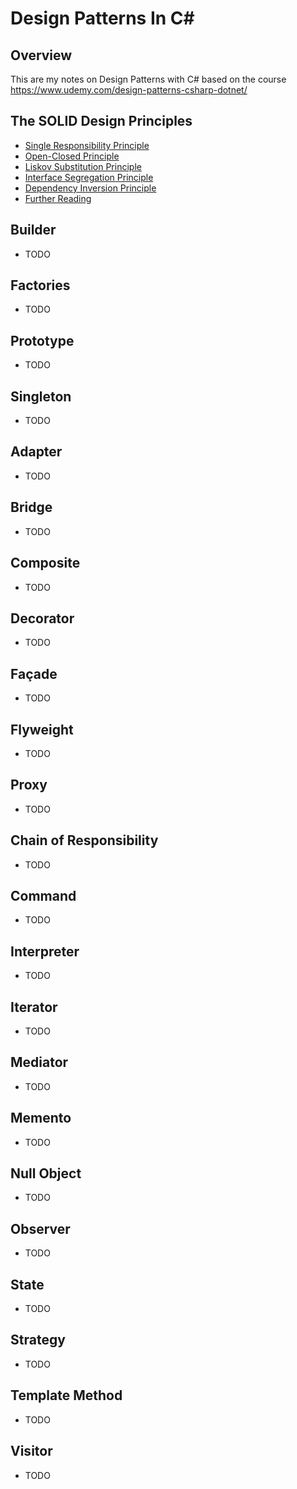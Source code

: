 # Design Patterns In C#
## Overview
This are my notes on Design Patterns with C# based on the course https://www.udemy.com/design-patterns-csharp-dotnet/

## The SOLID Design Principles
- [Single Responsibility Principle](docs/solid/SingleResponsibilityPrinciple)
- [Open-Closed Principle](docs/solid/OpenClosedPrinciple)
- [Liskov Substitution Principle](docs/solid/LiskovSubstitutionPrinciple)
- [Interface Segregation Principle](docs/solid/InterfaceSegregationPrinciple)
- [Dependency Inversion Principle](docs/solid/DependencyInversionPrinciple)
- [Further Reading](docs/solid/FurtherReading)

## Builder
* TODO

## Factories
* TODO

## Prototype
* TODO

## Singleton
* TODO

## Adapter
* TODO

## Bridge
* TODO

## Composite
* TODO

## Decorator
* TODO

## Façade
* TODO

## Flyweight
* TODO

## Proxy
* TODO

## Chain of Responsibility
* TODO

## Command
* TODO

## Interpreter
* TODO

## Iterator
* TODO

## Mediator
* TODO

## Memento
* TODO

## Null Object
* TODO

## Observer
* TODO

## State
* TODO

## Strategy
* TODO

## Template Method
* TODO

## Visitor
* TODO